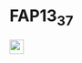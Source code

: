 # <span class="headline">FAP13<sub>37</sub></span>

<a href="http://fap13.xyz">
<img width=25px src="https://icongr.am/fontawesome/chrome.svg?size=128&color=ffffff">
</a>

